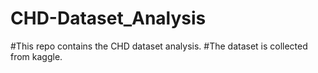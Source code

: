 # CHD-Dataset_Analysis
#This repo contains the CHD dataset analysis.
#The dataset is collected from kaggle.
